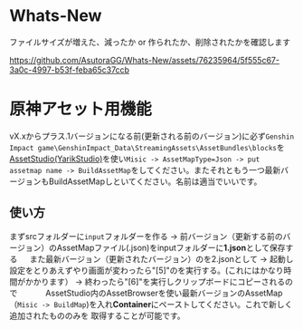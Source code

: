 # Whats-New
ファイルサイズが増えた、減ったか or 作られたか、削除されたかを確認します

https://github.com/AsutoraGG/Whats-New/assets/76235964/5f555c67-3a0c-4997-b53f-feba65c37ccb

# 原神アセット用機能
vX.xからプラス.1バージョンになる前(更新される前のバージョン)に必ず`Genshin Impact game\GenshinImpact_Data\StreamingAssets\AssetBundles\blocks`を[AssetStudio(YarikStudio)](https://nightly.link/yarik0chka/YarikStudio/workflows/build/main?preview 
)を使い`Misic -> AssetMapType=Json -> put assetmap name -> BuildAssetMap`をしてください。またそれともう一つ最新バージョンもBuildAssetMapしといてください。名前は適当でいいです。    

## 使い方　　
まずsrcフォルダーに`input`フォルダーを作る -> 前バージョン（更新する前のバージョン）のAssetMapファイル(.json)をinputフォルダーに**1.json**として保存する  　
また最新バージョン（更新されたバージョン）のを2.jsonとして
-> 起動し設定をとりあえずやり画面が変わったら"[5]"のを実行する。(これにはかなり時間がかかります） -> 終わったら"[6]"を実行しクリップボードにコピーされるので　　 　
AssetStudio内のAssetBrowserを使い最新バージョンのAssetMap（`Misic -> BuildMap`)を入れ**Container**にペーストしてください。これで新しく追加されたもののみを
取得することが可能です。   

